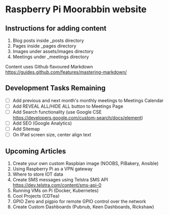 # Raspberry Pi Moorabbin website

## Instructions for adding content
1. Blog posts inside _posts directory
2. Pages inside _pages directory
3. Images under assets/images directory
4. Meetings under _meetings directory

Content uses Github flavoured Markdown 
https://guides.github.com/features/mastering-markdown/

## Development Tasks Remaining
- [ ] Add previous and next month's monthly meetings to Meetings Calendar
- [ ] Add REVEAL ALL/HIDE ALL button to Meetings Page
- [ ] Add Search functionality (use Google CSE https://developers.google.com/custom-search/docs/element)
- [ ] Add SEO (Google Analytics)
- [ ] Add Sitemap
- [ ] On IPad screen size, center align text 

## Upcoming Articles
1. Create your own custom Raspbian image (NOOBS, PiBakery, Ansible)
2. Using Raspberry Pi as a VPN gateway
3. Where to store IOT data
4. Create SMS messages using Telstra SMS API https://dev.telstra.com/content/sms-api-0
5. Running VMs on Pi (Docker, Kubernetes)
6. Cool Projects (CDTea)
7. GPIO Zero and pigpio for remote GPIO control over the network
8. Create Custom Dashboards (Pubnub, Keen Dashboards, Rickshaw)
